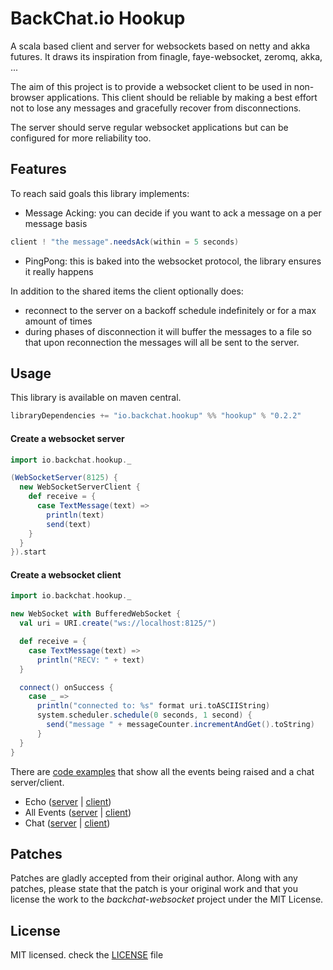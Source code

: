 # BackChat.io Hookup

A scala based client and server for websockets based on netty and akka futures.
It draws its inspiration from finagle, faye-websocket, zeromq, akka, ...

The aim of this project is to provide a websocket client to be used in non-browser applications.
This client should be reliable by making a best effort not to lose any messages and gracefully recover from disconnections.

The server should serve regular websocket applications but can be configured for more reliability too.

## Features
To reach said goals this library implements:

* Message Acking: you can decide if you want to ack a message on a per message basis

```scala
client ! "the message".needsAck(within = 5 seconds)
```

* PingPong: this is baked into the websocket protocol, the library ensures it really happens

In addition to the shared items the client optionally does:

* reconnect to the server on a backoff schedule indefinitely or for a max amount of times
* during phases of disconnection it will buffer the messages to a file so that upon reconnection the messages will all be sent to the server.

## Usage

This library is available on maven central.

```scala
libraryDependencies += "io.backchat.hookup" %% "hookup" % "0.2.2"
```

#### Create a websocket server

```scala
import io.backchat.hookup._

(WebSocketServer(8125) {
  new WebSocketServerClient {
    def receive = {
      case TextMessage(text) =>
        println(text)
        send(text)
    }
  }
}).start
```

#### Create a websocket client

```scala
import io.backchat.hookup._

new WebSocket with BufferedWebSocket {
  val uri = URI.create("ws://localhost:8125/")

  def receive = {
    case TextMessage(text) =>
      println("RECV: " + text)
  }

  connect() onSuccess {
    case _ =>
      println("connected to: %s" format uri.toASCIIString)
      system.scheduler.schedule(0 seconds, 1 second) {
        send("message " + messageCounter.incrementAndGet().toString)
      }
  }
}
```

There are [code examples](https://github.com/mojolly/backchat-websocket/tree/master/src/main/scala/io/backchat/websocket/examples) that show all the events being raised and a chat server/client.

* Echo ([server](https://github.com/mojolly/backchat-websocket/blob/master/src/main/scala/io/backchat/websocket/examples/PrintingEchoServer.scala) | [client](https://github.com/mojolly/backchat-websocket/blob/master/src/main/scala/io/backchat/websocket/examples/PrintingEchoClient.scala))
* All Events ([server](https://github.com/mojolly/backchat-websocket/blob/master/src/main/scala/io/backchat/websocket/examples/PrintAllEventsServer.scala) | [client](https://github.com/mojolly/backchat-websocket/blob/master/src/main/scala/io/backchat/websocket/examples/PrintAllEventsClient.scala))
* Chat ([server](https://github.com/mojolly/backchat-websocket/blob/master/src/main/scala/io/backchat/websocket/examples/ChatServer.scala) | [client](https://github.com/mojolly/backchat-websocket/blob/master/src/main/scala/io/backchat/websocket/examples/ChatClient.scala))

## Patches
Patches are gladly accepted from their original author. Along with any patches, please state that the patch is your original work and that you license the work to the *backchat-websocket* project under the MIT License.

## License
MIT licensed. check the [LICENSE](https://github.com/mojolly/backchat-websocket/blob/master/LICENSE) file

